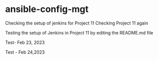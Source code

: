 # ansible-config-mgt


Checking the setup of jenkins for Project 11
Checking Project 11 again

Testing the setup of Jenkins in Project 11 by editing the README.md file

Test- Feb 23, 2023

Test - Feb 24,2023
